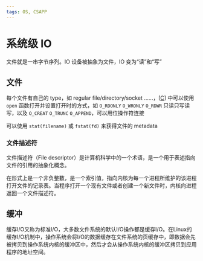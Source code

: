 ```yaml
---
tags: OS, CSAPP
---
```

# 系统级 IO

文件就是一串字节序列。IO 设备被抽象为文件，IO 变为“读”和“写”

## 文件

每个文件有自己的 type，如 regular file/directory/socket ......，[[C]] 中可以使用 `open` 函数打开并设置打开时的方式，如 `O_RDONLY` `O_WRONLY` `O_RDWR` 只读只写读写，以及 `O_CREAT` `O_TRUNC` `O_APPEND`，可以用位操作符连接

可以使用 `stat(filename)` 或 `fstat(fd)` 来获得文件的 metadata

### 文件描述符

文件描述符（File descriptor）是计算机科学中的一个术语，是一个用于表述指向文件的引用的抽象化概念。

在形式上是一个非负整数，是一个索引值，指向内核为每一个进程所维护的该进程打开文件的记录表。当程序打开一个现有文件或者创建一个新文件时，内核向进程返回一个文件描述符。

## 缓冲

缓存I/O又称为标准I/O，大多数文件系统的默认I/O操作都是缓存I/O。在Linux的缓存I/O机制中，操作系统会将I/O的数据缓存在文件系统的页缓存中，即数据会先被拷贝到操作系统内核的缓冲区中，然后才会从操作系统内核的缓冲区拷贝到应用程序的地址空间。

[//begin]: # "Autogenerated link references for markdown compatibility"
[C]: ../cpp/C.md "C"
[//end]: # "Autogenerated link references"
